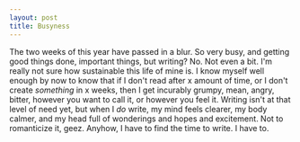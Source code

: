 ```yaml
---
layout: post
title: Busyness
---
```


The two weeks of this year have passed in a blur. So very busy, and getting good things done, important things, but writing? No. Not even a bit. I'm really not sure how sustainable this life of mine is. I know myself well enough by now to know that if I don't read after x amount of time, or I don't create *something* in x weeks, then I get incurably grumpy, mean, angry, bitter, however you want to call it, or however you feel it.  Writing isn't at that level of need yet, but when I *do* write, my mind feels clearer, my body calmer, and my head full of wonderings and hopes and excitement. Not to romanticize it, geez. Anyhow, I have to find the time to write. I have to.
